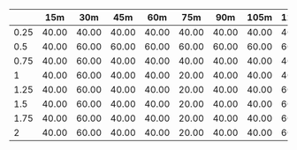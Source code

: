 | | 15m | 30m | 45m | 60m | 75m | 90m | 105m | 120m | 
| ---- | ------- | ------- | ------- | ------- | ------- | ------- | ------- | ------- |
| 0.25 |  40.00  |  40.00  |  40.00  |  40.00  |  40.00  |  40.00  |  40.00  |  40.00  | 
| 0.5 |  40.00  |  60.00  |  60.00  |  60.00  |  60.00  |  60.00  |  60.00  |  60.00  | 
| 0.75 |  40.00  |  60.00  |  40.00  |  40.00  |  40.00  |  40.00  |  40.00  |  40.00  | 
| 1 |  40.00  |  60.00  |  40.00  |  40.00  |  20.00  |  40.00  |  40.00  |  40.00  | 
| 1.25 |  40.00  |  60.00  |  40.00  |  40.00  |  20.00  |  40.00  |  40.00  |  60.00  | 
| 1.5 |  40.00  |  60.00  |  40.00  |  40.00  |  20.00  |  40.00  |  40.00  |  60.00  | 
| 1.75 |  40.00  |  60.00  |  40.00  |  40.00  |  20.00  |  40.00  |  40.00  |  60.00  | 
| 2 |  40.00  |  60.00  |  40.00  |  40.00  |  20.00  |  40.00  |  40.00  |  60.00  | 
